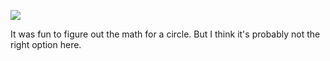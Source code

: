 ![](https://db-feed.s3.amazonaws.com/legacy/Screen_Shot_2017-06-10_at_3_27_52_PM-1497122936615.png)

It was fun to figure out the math for a circle. But I think it's probably not the right option here.
